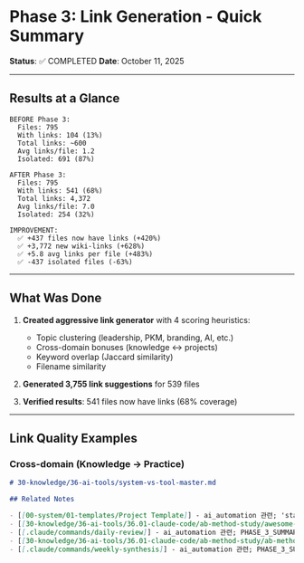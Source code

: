 # Phase 3: Link Generation - Quick Summary

**Status**: ✅ COMPLETED
**Date**: October 11, 2025

---

## Results at a Glance

```
BEFORE Phase 3:
  Files: 795
  With links: 104 (13%)
  Total links: ~600
  Avg links/file: 1.2
  Isolated: 691 (87%)

AFTER Phase 3:
  Files: 795
  With links: 541 (68%)
  Total links: 4,372
  Avg links/file: 7.0
  Isolated: 254 (32%)

IMPROVEMENT:
  ✅ +437 files now have links (+420%)
  ✅ +3,772 new wiki-links (+628%)
  ✅ +5.8 avg links per file (+483%)
  ✅ -437 isolated files (-63%)
```

---

## What Was Done

1. **Created aggressive link generator** with 4 scoring heuristics:
   - Topic clustering (leadership, PKM, branding, AI, etc.)
   - Cross-domain bonuses (knowledge ↔ projects)
   - Keyword overlap (Jaccard similarity)
   - Filename similarity

2. **Generated 3,755 link suggestions** for 539 files

4. **Verified results**: 541 files now have links (68% coverage)

---

## Link Quality Examples

### Cross-domain (Knowledge → Practice)
```markdown
# 30-knowledge/36-ai-tools/system-vs-tool-master.md

## Related Notes

- [[00-system/01-templates/Project Template]] - ai_automation 관련; 'status' 개념 공유
- [[30-knowledge/36-ai-tools/36.01-claude-code/ab-method-study/awesome-claude-code/resources/slash-commands/update-docs/update-docs]] - ai_automation 관련; PHASE_3_SUMMARY.md ↔ 30-knowledge 연결
- [[.claude/commands/daily-review]] - ai_automation 관련; PHASE_3_SUMMARY.md ↔ .claude 연결
- [[30-knowledge/36-ai-tools/36.01-claude-code/ab-method-study/ab-method/.ab-method/core/resume-mission]] - ai_automation 관련; PHASE_3_SUMMARY.md ↔ 30-knowledge 연결
- [[.claude/commands/weekly-synthesis]] - ai_automation 관련; PHASE_3_SUMMARY.md ↔ .claude 연결
